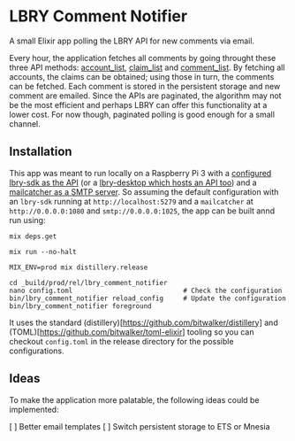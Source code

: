 # LBRY Comment Notifier

A small Elixir app polling the LBRY API for new comments via email.

Every hour, the application fetches all comments by going throught these
three API methods:
[account_list](https://lbry.tech/api/sdk#account_list),
[claim_list](https://lbry.tech/api/sdk#claim_list) and
[comment_list](https://lbry.tech/api/sdk#comment_list). By fetching all
accounts, the claims can be obtained; using those in turn, the comments
can be fetched. Each comment is stored in the persistent storage and new
comment are emailed. Since the APIs are paginated, the algorithm may not
be the most efficient and perhaps LBRY can offer this functionality at a
lower cost. For now though, paginated polling is good enough for a small
channel.

## Installation

This app was meant to run locally on a Raspberry Pi 3 with a [configured
lbry-sdk as the API](https://github.com/lbryio/lbry-sdk) (or a
[lbry-desktop which hosts an API
too](https://github.com/lbryio/lbry-desktop)) and a [mailcatcher as a
SMTP server](https://github.com/sj26/mailcatcher). So assuming the
default configuration with an `lbry-sdk` running at
`http://localhost:5279` and a `mailcatcher` at `http://0.0.0.0:1080` and
`smtp://0.0.0.0:1025`, the app can be built annd run using:

```shell
mix deps.get

mix run --no-halt

MIX_ENV=prod mix distillery.release

cd _build/prod/rel/lbry_comment_notifier
nano config.toml                            # Check the configuration
bin/lbry_comment_notifier reload_config     # Update the configuration
bin/lbry_comment_notifier foreground
```

It uses the standard
(distillery)[https://github.com/bitwalker/distillery] and
(TOML)[https://github.com/bitwalker/toml-elixir] tooling so you can
checkout `config.toml` in the release directory for the possible
configurations.

## Ideas

To make the application more palatable, the following ideas could be implemented:

[ ] Better email templates
[ ] Switch persistent storage to ETS or Mnesia
